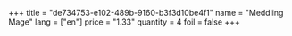+++
title = "de734753-e102-489b-9160-b3f3d10be4f1"
name = "Meddling Mage"
lang = ["en"]
price = "1.33"
quantity = 4
foil = false
+++

